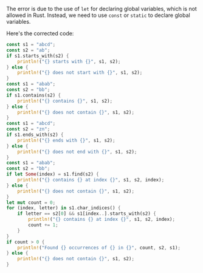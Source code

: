 The error is due to the use of `let` for declaring global variables, which is not allowed in Rust. Instead, we need to use `const` or `static` to declare global variables.

Here's the corrected code:
```rust
const s1 = "abcd";
const s2 = "ab";
if s1.starts_with(s2) {
    println!("{} starts with {}", s1, s2);
} else {
    println!("{} does not start with {}", s1, s2);
}
const s1 = "abab";
const s2 = "bb";
if s1.contains(s2) {
    println!("{} contains {}", s1, s2);
} else {
    println!("{} does not contain {}", s1, s2);
}
const s1 = "abcd";
const s2 = "zn";
if s1.ends_with(s2) {
    println!("{} ends with {}", s1, s2);
} else {
    println!("{} does not end with {}", s1, s2);
}
const s1 = "abab";
const s2 = "bb";
if let Some(index) = s1.find(s2) {
    println!("{} contains {} at index {}", s1, s2, index);
} else {
    println!("{} does not contain {}", s1, s2);
}
let mut count = 0;
for (index, letter) in s1.char_indices() {
    if letter == s2[0] && s1[index..].starts_with(s2) {
        println!("{} contains {} at index {}", s1, s2, index);
        count += 1;
    }
}
if count > 0 {
    println!("Found {} occurrences of {} in {}", count, s2, s1);
} else {
    println!("{} does not contain {}", s1, s2);
}
```
